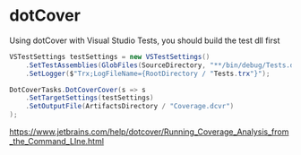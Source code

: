 # dotCover #

Using dotCover with Visual Studio Tests, you should build the test dll first
```csharp
VSTestSettings testSettings = new VSTestSettings()
    .SetTestAssemblies(GlobFiles(SourceDirectory, "**/bin/debug/Tests.dll"))
    .SetLogger($"Trx;LogFileName={RootDirectory / "Tests.trx"}");

DotCoverTasks.DotCoverCover(s => s
    .SetTargetSettings(testSettings)
    .SetOutputFile(ArtifactsDirectory / "Coverage.dcvr")
);
```

https://www.jetbrains.com/help/dotcover/Running_Coverage_Analysis_from_the_Command_LIne.html
